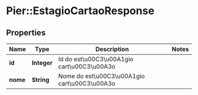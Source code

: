 # Pier::EstagioCartaoResponse

## Properties
Name | Type | Description | Notes
------------ | ------------- | ------------- | -------------
**id** | **Integer** | Id do est\u00C3\u00A1gio cart\u00C3\u00A3o | 
**nome** | **String** | Nome do est\u00C3\u00A1gio cart\u00C3\u00A3o | 


